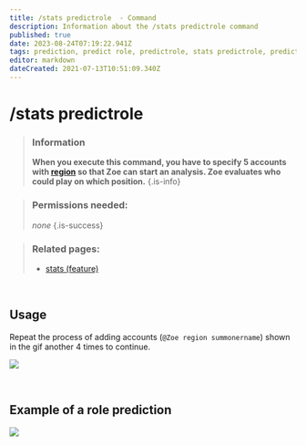 ```yaml
---
title: /stats predictrole  - Command
description: Information about the /stats predictrole command
published: true
date: 2023-08-24T07:19:22.941Z
tags: prediction, predict role, predictrole, stats predictrole, predict, role, lane, lanes
editor: markdown
dateCreated: 2021-07-13T10:51:09.340Z
---
```


# /stats predictrole

>### Information
>**When you execute this command, you have to specify 5 accounts with [region](/en/terms/region) so that Zoe can start an analysis. Zoe evaluates who could play on which position.**
>{.is-info}

>### Permissions needed:
> *none*
>{.is-success}

>### Related pages:
>-   [stats (feature)](https://wiki.zoe-discord-bot.ch/en/commands/stats)

<br>

## Usage

Repeat the process of adding accounts (`@Zoe region summonername`) shown in the gif another 4 times to continue.

![](/new_stats_predictrole.gif)

<br>

## Example of a role prediction

![](/new_stats_predictrole.png)